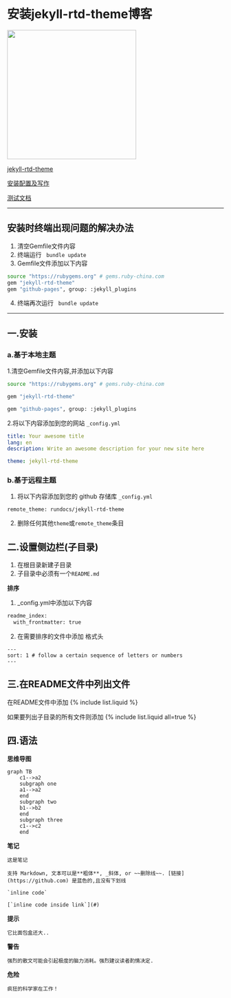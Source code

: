 # 安装jekyll-rtd-theme博客
<img src="http://themes.jekyllrc.org/thumbnails/jekyll-rtd-theme.png" width="300">  

[jekyll-rtd-theme](http://themes.jekyllrc.org/jekyll-rtd-theme/)

[安装配置及写作](https://rundocs.io/)

[测试文档](https://jekyll-rtd-theme.rundocs.io/)

***
## 安装时终端出现问题的解决办法
1. 清空Gemfile文件内容
2. 终端运行 ` bundle update`
3. Gemfile文件添加以下内容
```bash
source "https://rubygems.org" # gems.ruby-china.com
gem "jekyll-rtd-theme"
gem "github-pages", group: :jekyll_plugins
```
4. 终端再次运行 ` bundle update`

***
## 一.安装
### a.基于本地主题
1.清空Gemfile文件内容,并添加以下内容

```bash
source "https://rubygems.org" # gems.ruby-china.com

gem "jekyll-rtd-theme"

gem "github-pages", group: :jekyll_plugins
```

2.将以下内容添加到您的网站 `_config.yml`

```yml
title: Your awesome title
lang: en
description: Write an awesome description for your new site here

theme: jekyll-rtd-theme
```
### b.基于远程主题
1.  将以下内容添加到您的 github 存储库 `_config.yml`

```
remote_theme: rundocs/jekyll-rtd-theme
```

2.  删除任何其他`theme`或`remote_theme`条目

## 二.设置侧边栏(子目录)
1. 在根目录新建子目录
2. 子目录中必须有一个`README.md`

**排序**
1. _config.yml中添加以下内容
```bash
readme_index:
  with_frontmatter: true
```
2. 在需要排序的文件中添加 格式头
```
---
sort: 1 # follow a certain sequence of letters or numbers
---
```

## 三.在README文件中列出文件
在README文件中添加
{% include list.liquid %}


如果要列出子目录的所有文件则添加
{% include list.liquid all=true %}

## 四.语法
**思维导图**
```mermaid
graph TB
    c1-->a2
    subgraph one
    a1-->a2
    end
    subgraph two
    b1-->b2
    end
    subgraph three
    c1-->c2
    end
```
 **笔记**
```note
这是笔记

支持 Markdown, 文本可以是**粗体**, _斜体, or ~~删除线~~. [链接](https://github.com) 是蓝色的,且没有下划线

`inline code`

[`inline code inside link`](#)
```
**提示**
```tip
它比面包盒还大..
```
**警告**
```warning
强烈的散文可能会引起极度的脑力消耗。强烈建议读者酌情决定.
```
**危险**
```danger
疯狂的科学家在工作！
```